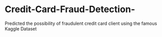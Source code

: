 # Credit-Card-Fraud-Detection-
Predicted the possibility of fraudulent credit card client using the famous Kaggle Dataset
